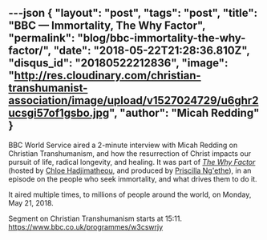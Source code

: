 ---json
{
	"layout": "post",
	"tags": "post",
    "title": "BBC — Immortality, The Why Factor",
    "permalink": "blog/bbc-immortality-the-why-factor/",
    "date": "2018-05-22T21:28:36.810Z",
    "disqus_id": "20180522212836",
    "image":  "http://res.cloudinary.com/christian-transhumanist-association/image/upload/v1527024729/u6ghr2ucsgi57of1gsbo.jpg",
    "author": "Micah Redding"
}
---
BBC World Service aired a 2-minute interview with Micah Redding on Christian Transhumanism, and how the resurrection of Christ impacts our pursuit of life, radical longevity, and healing. It was part of *[The Why Factor](https://www.bbc.co.uk/programmes/w3cswrjy)* (hosted by [Chloe Hadjimatheou](https://audioboom.com/chloehadj), and produced by [Priscilla Ng'ethe](http://priscillangethe.com/)), in an episode on the people who seek immortality, and what drives them to do it.

It aired multiple times, to millions of people around the world, on Monday, May 21, 2018.

Segment on Christian Transhumanism starts at 15:11.
https://www.bbc.co.uk/programmes/w3cswrjy
